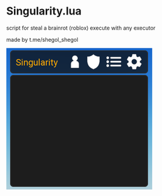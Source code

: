 # Singularity.lua

script for steal a brainrot (roblox) execute with any executor

made by t.me/shegol_shegol

![Screenshot](https://github.com/salamshegol/Singularity.lua/blob/main/menu.png)
